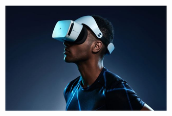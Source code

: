 
![vr1.jpg](https://github.com/ApplicationDevelopmentHub/ApplicationDevelopmentHub/blob/main/vr1.JPG?raw=true)
